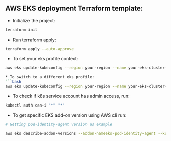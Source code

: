 ## AWS EKS deployment Terraform template:

* Initialize the project: 
```bash
terraform init
```
* Run terraform apply:
```bash
terraform apply --auto-approve
```

* To set your eks profile context:
```bash
aws eks update-kubeconfig --region your-region --name your-eks-cluster-name

* To switch to a different eks profile:
```bash
aws eks update-kubeconfig --region your-region --name your-eks-cluster-name --profile your-other-profile
```
* To check if k8s service account has admin access, run:
```bash
kubectl auth can-i "*" "*"
```
* To get specific EKS add-on version using AWS cli run:
```bash
# Getting pod-identity-agent version as example

aws eks describe-addon-versions --addon-nameeks-pod-identity-agent --kubernetes-version 1.32
```